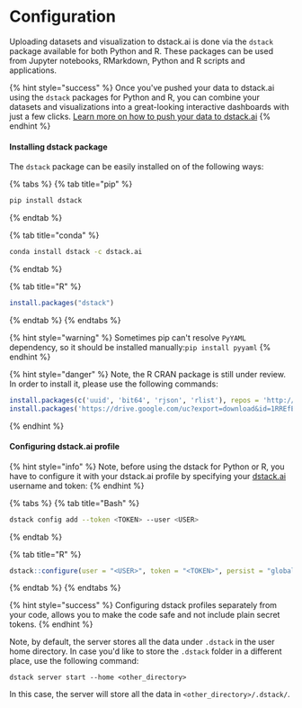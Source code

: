 # Configuration

Uploading datasets and visualization to dstack.ai is done via the `dstack` package available for both Python and R. These packages can be used from Jupyter notebooks, RMarkdown, Python and R scripts  and applications. 

{% hint style="success" %}
Once you've pushed your data to dstack.ai using the `dstack` packages for Python and R, you can combine your datasets and visualizations into a great-looking interactive dashboards with just a few clicks. [Learn more on how to push your data to dstack.ai](../open-source/pushing-visualizations.md)
{% endhint %}

#### Installing dstack package

The `dstack` package can be easily installed on of the following ways:

{% tabs %}
{% tab title="pip" %}
```bash
pip install dstack
```
{% endtab %}

{% tab title="conda" %}
```bash
conda install dstack -c dstack.ai
```
{% endtab %}

{% tab title="R" %}
```r
install.packages("dstack")
```
{% endtab %}
{% endtabs %}

{% hint style="warning" %}
Sometimes pip can't resolve `PyYAML` dependency, so it should be installed manually:`pip install pyyaml`
{% endhint %}

{% hint style="danger" %}
Note, the R CRAN package is still under review. In order to install it, please use the following commands:

```r
install.packages(c('uuid', 'bit64', 'rjson', 'rlist'), repos = 'http://cran.us.r-project.org')
install.packages('https://drive.google.com/uc?export=download&id=1RREfEk_rZFvZN-
```
{% endhint %}

#### Configuring dstack.ai profile

{% hint style="info" %}
Note, before using the dstack for Python or R, you have to configure it with your dstack.ai profile by specifying your [dstack.ai](https://dstack.ai) username and token:
{% endhint %}

{% tabs %}
{% tab title="Bash" %}
```bash
dstack config add --token <TOKEN> --user <USER>
```
{% endtab %}

{% tab title="R" %}
```r
dstack::configure(user = "<USER>", token = "<TOKEN>", persist = "global")
```
{% endtab %}
{% endtabs %}

{% hint style="success" %}
Configuring dstack profiles separately from your code, allows you to make the code safe and not include plain secret tokens.
{% endhint %}

Note, by default, the server stores all the data under `.dstack` in the user home directory. In case you'd like to store the `.dstack` folder in a different place, use the following command:

```text
dstack server start --home <other_directory>
```

In this case, the server will store all the data in `<other_directory>/.dstack/`. 

